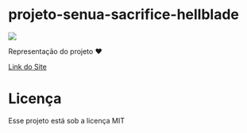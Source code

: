 # projeto-senua-sacrifice-hellblade
 
<img src='imagens/site-teste.gif'>
<p>Representação do projeto &#10084;</p>

<a href="https://laryssahtml.github.io/projeto-hellblade/">Link do Site</a>

<h1>Licença</h1>
<p>Esse projeto está sob a licença MIT</p>
